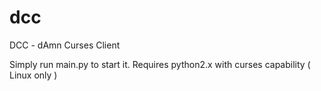dcc
===


DCC - dAmn Curses Client

Simply run main.py to start it. Requires python2.x with curses capability ( Linux only )
